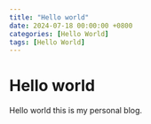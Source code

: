 ```yaml
---
title: "Hello world"
date: 2024-07-18 00:00:00 +0800
categories: [Hello World]
tags: [Hello World]
---
```


# Hello world

Hello world this is my personal blog.
